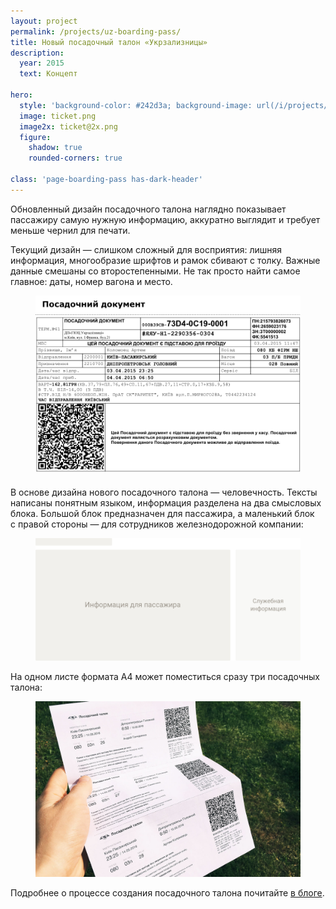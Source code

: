 ```yaml
---
layout: project
permalink: /projects/uz-boarding-pass/
title: Новый посадочный талон «Укрзализницы»
description:
  year: 2015
  text: Концепт

hero:
  style: 'background-color: #242d3a; background-image: url(/i/projects/uz-boarding-pass/ttt.jpg);'
  image: ticket.png
  image2x: ticket@2x.png
  figure:
    shadow: true
    rounded-corners: true

class: 'page-boarding-pass has-dark-header'
---
```


Обновленный дизайн посадочного талона наглядно показывает пассажиру самую нужную информацию, аккуратно выглядит и требует меньше чернил для печати.

Текущий дизайн — слишком сложный для восприятия: лишняя информация, многообразие шрифтов и рамок сбивают с толку. Важные данные смешаны со второстепенными. Не так просто найти самое главное: даты, номер вагона и место.

<figure style="margin-bottom: 1.5em;">
  <img src="/i/projects/uz-boarding-pass/pass-current.png" alt="">
</figure>

В основе дизайна нового посадочного талона — человечность. Тексты написаны понятным языком, информация разделена на два смысловых блока. Большой блок предназначен для пассажира, а маленький блок с правой стороны — для сотрудников железнодорожной компании:

<figure>
  <img src="/i/projects/uz-boarding-pass/ticket-sections.png" srcset="/i/projects/uz-boarding-pass/ticket-sections@2x.png 2x">
</figure>

На одном листе формата А4 может поместиться сразу три посадочных талона:

<figure>
  <img src="/i/projects/uz-boarding-pass/three-tickets.jpg" alt="">
</figure>

Подробнее о процессе создания посадочного талона почитайте [в блоге](/blog/uz-boarding-pass/).
